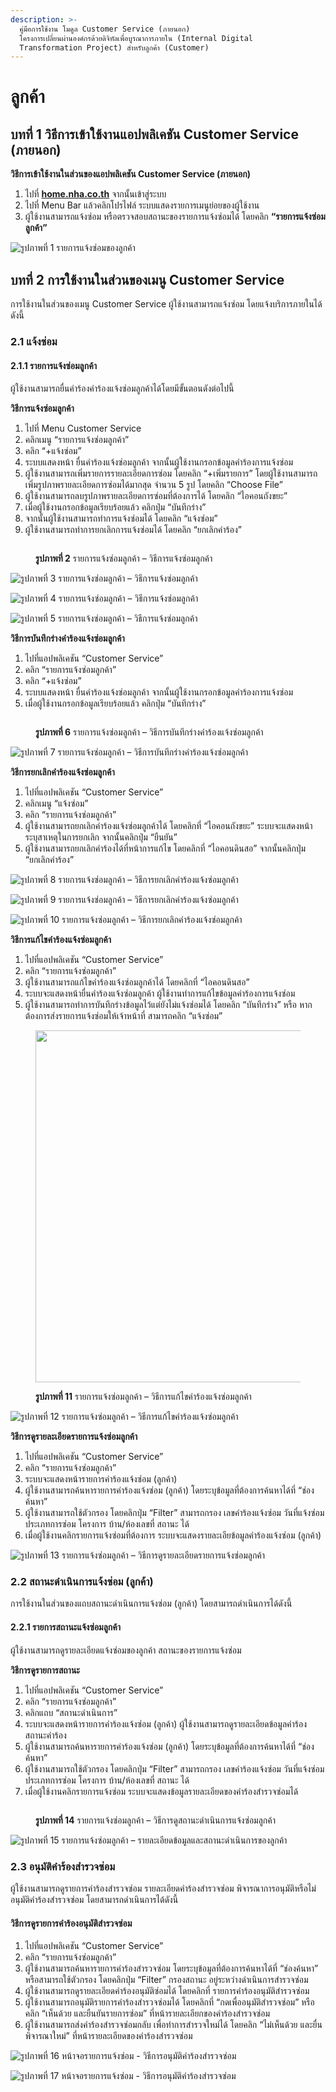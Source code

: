 ```yaml
---
description: >-
  คู่มือการใช้งาน โมดูล Customer Service (ภายนอก)
  โครงการเปลี่ยนผ่านองค์กรด้วยดิจิทัลเพื่อบูรณาการภายใน (Internal Digital
  Transformation Project) สำหรับลูกค้า (Customer)
---
```


# ลูกค้า

## **บทที่ 1 วิธีการเข้าใช้งานแอปพลิเคชัน Customer Service (ภายนอก)**

**วิธีการเข้าใช้งานในส่วนของแอปพลิเคชัน Customer Service (ภายนอก)**

1. ไปที่ [**home.nha.co.t**](http://home.nha.co.th/nha\_dt/)[**h**](http://home.nha.co.th/nha\_dt/) จากนั้นเข้าสู่ระบบ
2. ไปที่ Menu Bar แล้วคลิกโปรไฟล์ ระบบแสดงรายการเมนูย่อยของผู้ใช้งาน
3. ผู้ใช้งานสามารถแจ้งซ่อม หรือตรวจสอบสถานะของรายการแจ้งซ่อมได้ โดยคลิก **“รายการแจ้งซ่อมลูกค้า”**

![รูปภาพที่ 1 รายการแจ้งซ่อมของลูกค้า](<../.gitbook/assets/0 (4).png>)

## **บทที่ 2 การใช้งานในส่วนของเมนู Customer Service**

การใช้งานในส่วนของเมนู Customer Service ผู้ใช้งานสามารถแจ้งซ่อม โดยแจ้งบริการภายในได้ดังนี้

### 2.1 แจ้งซ่อม

#### **2.1.1 รายการแจ้งซ่อมลูกค้า**

ผู้ใช้งานสามารถยื่นคำร้องคำร้องแจ้งซ่อมลูกค้าได้โดยมีขั้นตอนดังต่อไปนี้

**วิธีการแจ้งซ่อมลูกค้า**

1. ไปที่ Menu Customer Service
2. คลิกเมนู “รายการแจ้งซ่อมลูกค้า”
3. คลิก “+แจ้งซ่อม”
4. ระบบแสดงหน้า ยื่นคำร้องแจ้งซ่อมลูกค้า จากนั้นผู้ใช้งานกรอกข้อมูลคำร้องการแจ้งซ่อม
5. ผู้ใช้งานสามารถเพิ่มรายการรายละเอียดการซ่อม โดยคลิก “+เพิ่มรายการ” โดยผู้ใช้งานสามารถเพิ่มรูปภาพรายละเอียดการซ่อมได้มากสุด จำนวน 5 รูป โดยคลิก “Choose File”
6. ผู้ใช้งานสามารถลบรูปภาพรายละเอียดการซ่อมที่ต้องการได้ โดยคลิก “ไอคอนถังขยะ”
7. เมื่อผู้ใช้งานกรอกข้อมูลเรียบร้อยแล้ว คลิกปุ่ม “บันทึกร่าง”
8. จากนั้นผู้ใช้งานสามารถทำการแจ้งซ่อมได้ โดยคลิก “แจ้งซ่อม”
9. ผู้ใช้งานสามารถทำการยกเลิกการแจ้งซ่อมได้ โดยคลิก “ยกเลิกคำร้อง”

<figure><img src="../.gitbook/assets/1 (4).png" alt=""><figcaption><p><strong>รูปภาพที่ 2</strong> รายการแจ้งซ่อมลูกค้า – วิธีการแจ้งซ่อมลูกค้า</p></figcaption></figure>

![รูปภาพที่ 3 รายการแจ้งซ่อมลูกค้า – วิธีการแจ้งซ่อมลูกค้า](<../.gitbook/assets/2 (4).png>)

![รูปภาพที่ 4 รายการแจ้งซ่อมลูกค้า – วิธีการแจ้งซ่อมลูกค้า](<../.gitbook/assets/3 (4).png>)

![รูปภาพที่ 5 รายการแจ้งซ่อมลูกค้า – วิธีการแจ้งซ่อมลูกค้า](<../.gitbook/assets/4 (4).png>)

**วิธีการบันทึกร่างคำร้องแจ้งซ่อมลูกค้า**

1. ไปที่แอปพลิเคชัน “Customer Service”
2. คลิก “รายการแจ้งซ่อมลูกค้า”
3. คลิก “+แจ้งซ่อม”
4. ระบบแสดงหน้า ยื่นคำร้องแจ้งซ่อมลูกค้า จากนั้นผู้ใช้งานกรอกข้อมูลคำร้องการแจ้งซ่อม
5. เมื่อผู้ใช้งานกรอกข้อมูลเรียบร้อยแล้ว คลิกปุ่ม “บันทึกร่าง”

<figure><img src="../.gitbook/assets/5 (4).png" alt=""><figcaption><p><strong>รูปภาพที่ 6</strong> รายการแจ้งซ่อมลูกค้า – วิธีการบันทึกร่างคำร้องแจ้งซ่อมลูกค้า</p></figcaption></figure>

![รูปภาพที่ 7 รายการแจ้งซ่อมลูกค้า – วิธีการบันทึกร่างคำร้องแจ้งซ่อมลูกค้า](<../.gitbook/assets/6 (4).png>)

**วิธีการยกเลิกคำร้องแจ้งซ่อมลูกค้า**

1. ไปที่แอปพลิเคชัน “Customer Service”
2. คลิกเมนู “แจ้งซ่อม”
3. คลิก “รายการแจ้งซ่อมลูกค้า”
4. ผู้ใช้งานสามารถยกเลิกคำร้องแจ้งซ่อมลูกค้าได้ โดยคลิกที่ “ไอคอนถังขยะ” ระบบจะแสดงหน้า ระบุสาเหตุในการยกเลิก จากนั้นคลิกปุ่ม “ยืนยัน”
5. ผู้ใช้งานสามารถยกเลิกคำร้องได้ที่หน้าการแก้ไข โดยคลิกที่ “ไอคอนดินสอ” จากนั้นคลิกปุ่ม “ยกเลิกคำร้อง”

![รูปภาพที่ 8 รายการแจ้งซ่อมลูกค้า – วิธีการยกเลิกคำร้องแจ้งซ่อมลูกค้า](<../.gitbook/assets/7 (4).png>)

![รูปภาพที่ 9 รายการแจ้งซ่อมลูกค้า – วิธีการยกเลิกคำร้องแจ้งซ่อมลูกค้า](<../.gitbook/assets/8 (3).png>)

![รูปภาพที่ 10 รายการแจ้งซ่อมลูกค้า – วิธีการยกเลิกคำร้องแจ้งซ่อมลูกค้า](<../.gitbook/assets/9 (3).png>)

**วิธีการแก้ไขคำร้องแจ้งซ่อมลูกค้า**

1. ไปที่แอปพลิเคชัน “Customer Service”
2. คลิก “รายการแจ้งซ่อมลูกค้า”
3. ผู้ใช้งานสามารถแก้ไขคำร้องแจ้งซ่อมลูกค้าได้ โดยคลิกที่ “ไอคอนดินสอ”
4. ระบบจะแสดงหน้ายื่นคำร้องแจ้งซ่อมลูกค้า ผู้ใช้งานทำการแก้ไขข้อมูลคำร้องการแจ้งซ่อม
5. ผู้ใช้งานสามารถทำการบันทึกร่างข้อมูลไว้แต่ยังไม่แจ้งซ่อมได้ โดยคลิก “บันทึกร่าง” หรือ หากต้องการส่งรายการแจ้งซ่อมให้เจ้าหน้าที่ สามารถคลิก “แจ้งซ่อม”

<figure><img src="../.gitbook/assets/10 (3).png" alt="" width="563"><figcaption><p><strong>รูปภาพที่ 11</strong> รายการแจ้งซ่อมลูกค้า – วิธีการแก้ไขคำร้องแจ้งซ่อมลูกค้า</p></figcaption></figure>

![รูปภาพที่ 12 รายการแจ้งซ่อมลูกค้า – วิธีการแก้ไขคำร้องแจ้งซ่อมลูกค้า](<../.gitbook/assets/11 (3).png>)

**วิธีการดูรายละเอียดรายการแจ้งซ่อมลูกค้า**

1. ไปที่แอปพลิเคชัน “Customer Service”
2. คลิก “รายการแจ้งซ่อมลูกค้า”
3. ระบบจะแสดงหน้ารายการคำร้องแจ้งซ่อม (ลูกค้า)
4. ผู้ใช้งานสามารถค้นหารายการคำร้องแจ้งซ่อม (ลูกค้า) โดยระบุข้อมูลที่ต้องการค้นหาได้ที่ “ช่องค้นหา”
5. ผู้ใช้งานสามารถใช้ตัวกรอง โดยคลิกปุ่ม “Filter” สามารถกรอง เลขคำร้องแจ้งซ่อม วันที่แจ้งซ่อม ประเภทการซ่อม โครงการ บ้าน/ห้องเลขที่ สถานะ ได้
6. เมื่อผู้ใช้งานคลิกรายการแจ้งซ่อมที่ต้องการ ระบบจะแสดงรายละเอียข้อมูลคำร้องแจ้งซ่อม (ลูกค้า)

![รูปภาพที่ 13 รายการแจ้งซ่อมลูกค้า – วิธีการดูรายละเอียดรายการแจ้งซ่อมลูกค้า](<../.gitbook/assets/12 (3).png>)

### 2.2 สถานะดำเนินการแจ้งซ่อม (ลูกค้า)

การใช้งานในส่วนของแถบสถานะดำเนินการแจ้งซ่อม (ลูกค้า) โดยสามารถดำเนินการได้ดังนี้

#### **2.2.1 รายการสถานะแจ้งซ่อมลูกค้า**

ผู้ใช้งานสามารถดูรายละเอียดแจ้งซ่อมของลูกค้า สถานะของรายการแจ้งซ่อม

**วิธีการดูรายการสถานะ**

1. ไปที่แอปพลิเคชัน “Customer Service”
2. คลิก “รายการแจ้งซ่อมลูกค้า”
3. คลิกแถบ “สถานะดำเนินการ”
4. ระบบจะแสดงหน้ารายการคำร้องแจ้งซ่อม (ลูกค้า) ผู้ใช้งานสามารถดูรายละเอียดข้อมูลคำร้อง สถานะคำร้อง
5. ผู้ใช้งานสามารถค้นหารายการคำร้องแจ้งซ่อม (ลูกค้า) โดยระบุข้อมูลที่ต้องการค้นหาได้ที่ “ช่องค้นหา”
6. ผู้ใช้งานสามารถใช้ตัวกรอง โดยคลิกปุ่ม “Filter” สามารถกรอง เลขคำร้องแจ้งซ่อม วันที่แจ้งซ่อม ประเภทการซ่อม โครงการ บ้าน/ห้องเลขที่ สถานะ ได้
7. เมื่อผู้ใช้งานคลิกรายการแจ้งซ่อม ระบบจะแสดงข้อมูลรายละเอียดของคำร้องสำรวจซ่อมได้

<figure><img src="../.gitbook/assets/13 (3).png" alt=""><figcaption><p><strong>รูปภาพที่ 14</strong> รายการแจ้งซ่อมลูกค้า – วิธีการดูสถานะดำเนินการแจ้งซ่อมลูกค้า</p></figcaption></figure>

![รูปภาพที่ 15 รายการแจ้งซ่อมลูกค้า – รายละเอียดข้อมูลและสถานะดำเนินการของลูกค้า](<../.gitbook/assets/14 (3).png>)

### 2.3 อนุมัติคำร้องสำรวจซ่อม

ผู้ใช้งานสามารถดูรายการคำร้องสำรวจซ่อม รายละเอียดคำร้องสำรวจซ่อม พิจารณาการอนุมัติหรือไม่อนุมัติคำร้องสำรวจซ่อม โดยสามารถดำเนินการได้ดังนี้

#### **วิธีการดูรายการคำร้องอนุมัติสำรวจซ่อม**

1. ไปที่แอปพลิเคชัน “Customer Service”
2. คลิก “รายการแจ้งซ่อมลูกค้า”
3. ผู้ใช้งานสามารถค้นหารายการคำร้องสำรวจซ่อม โดยระบุข้อมูลที่ต้องการค้นหาได้ที่ “ช่องค้นหา” หรือสามารถใช้ตัวกรอง โดยคลิกปุ่ม “Filter” กรองสถานะ อยู่ระหว่างดำเนินการสำรวจซ่อม
4. ผู้ใช้งานสามารถดูรายละเอียดคำร้องอนุมัติซ่อมได้ โดยคลิกที่ รายการคำร้องอนุมัติสำรวจซ่อม
5. ผู้ใช้งานสามารถอนุมัติรายการคำร้องสำรวจซ่อมได้ โดยคลิกที่ “กดเพื่ออนุมัติสำรวจซ่อม” หรือคลิก “เห็นด้วย และยืนยันรายการซ่อม” ที่หน้ารายละเอียกของคำร้องสำรวจซ่อม
6. ผู้ใช้งานสามารถส่งคำร้องสำรวจซ่อมกลับ เพื่อทำการสำรวจใหม่ได้ โดยคลิก “ไม่เห็นด้วย และยื่นพิจารณาใหม่” ที่หน้ารายละเอียดของคำร้องสำรวจซ่อม

![รูปภาพที่ 16 หน้าจอรายการแจ้งซ่อม - วิธีการอนุมัติคำร้องสำรวจซ่อม](<../.gitbook/assets/15 (3).png>)

![รูปภาพที่ 17 หน้าจอรายการแจ้งซ่อม - วิธีการอนุมัติคำร้องสำรวจซ่อม](<../.gitbook/assets/16 (3).png>)
